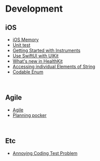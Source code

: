 # Development

## iOS

- [iOS Memory](./Contents/iOS%20Memory)
- [Unit test](./Contents/UnitTest)
- [Getting Started with Instruments](./Contents/Getting%20Started%20with%20Instruments)
- [Use SwiftUI with UIKit](./Contents/Use%20SwiftUI%20with%20UIKit)
- [What's new in HealthKit](./Contents/What's%20new%20in%20HealthKit)
- [Accessing individual Elements of String](./Contents/Accessing%20individual%20Elements%20of%20String)
- [Codable Enum](./Contents/Codable%20Enum)

<br>

## Agile

- [Agile](./Contents/Agile)
- [Planning pocker](./Contents/PlanningPocker)


<br>

## Etc

- [Annoying Coding Test Problem](./Contents/AnnoyingCodingTestProblem)
